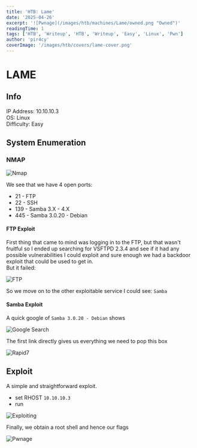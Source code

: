 ```yaml
---
title: 'HTB: Lame'
date: '2025-04-26'
excerpt: '![Pwnage](/images/htb/machines/Lame/owned.png "Owned")'
readingTime: 1
tags: ['HTB', 'Writeup', 'HTB', 'Writeup', 'Easy', 'Linux', 'Pwn']
author: 'pir4cy'
coverImage: '/images/htb/covers/lame-cover.png'
---
```


# LAME

## Info

IP Address: 10.10.10.3  
OS: Linux  
Difficulty: Easy  

## System Enumeration

### NMAP

![Nmap](/images/htb/machines/Lame/nmap.png "NMAP")

We see that we have 4 open ports:  

  * 21 - FTP    
  * 22 - SSH  
  * 139 - Samba 3.X - 4.X  
  * 445 - Samba 3.0.20 - Debian  
  
#### FTP Exploit 

First thing that came to mind was logging in to the FTP, but that wasn't fruitful so I ended up searching for VSFTPD 2.3.4 and see if it had any possible vulnerabilities I could exploit and 
sure enough we had a backdoor exploit that could be used to get in.  
But it failed:

![FTP](/images/htb/machines/Lame/ftp.png "FTP")

So we move on to the other exploitable service I could see: `Samba`

#### Samba Exploit

A quick google of `Samba 3.0.20 - Debian` shows

![Google Search](/images/htb/machines/Lame/googlesamba.png "Google Result")

The first link directly gives us everything we need to pop this box

![Rapid7](/images/htb/machines/Lame/rapidpage.png "Rapid7")

## Exploit

A simple and straightforward exploit.  
  * set RHOST `10.10.10.3`
  * run
  
![Exploiting](/images/htb/machines/Lame/msfconsole.png "MSFConsole")

Finally, we obtain a root shell and hence our flags

![Pwnage](/images/htb/machines/Lame/owned.png "Owned")
